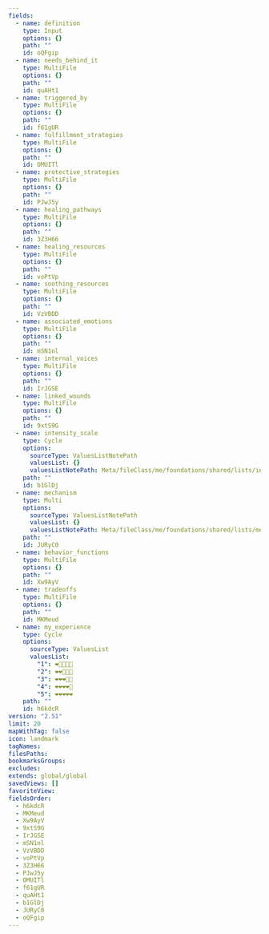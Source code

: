 ```yaml
---
fields:
  - name: definition
    type: Input
    options: {}
    path: ""
    id: oQFgip
  - name: needs_behind_it
    type: MultiFile
    options: {}
    path: ""
    id: quAHt1
  - name: triggered_by
    type: MultiFile
    options: {}
    path: ""
    id: f61gUR
  - name: fulfillment_strategies
    type: MultiFile
    options: {}
    path: ""
    id: OMUITl
  - name: protective_strategies
    type: MultiFile
    options: {}
    path: ""
    id: PJwJ5y
  - name: healing_pathways
    type: MultiFile
    options: {}
    path: ""
    id: 3Z3H66
  - name: healing_resources
    type: MultiFile
    options: {}
    path: ""
    id: voPtVp
  - name: soothing_resources
    type: MultiFile
    options: {}
    path: ""
    id: VzVBDD
  - name: associated_emotions
    type: MultiFile
    options: {}
    path: ""
    id: mSN1nl
  - name: internal_voices
    type: MultiFile
    options: {}
    path: ""
    id: IrJGSE
  - name: linked_wounds
    type: MultiFile
    options: {}
    path: ""
    id: 9xtS9G
  - name: intensity_scale
    type: Cycle
    options:
      sourceType: ValuesListNotePath
      valuesList: {}
      valuesListNotePath: Meta/fileClass/me/foundations/shared/lists/intensity scale list.md
    path: ""
    id: b1GlDj
  - name: mechanism
    type: Multi
    options:
      sourceType: ValuesListNotePath
      valuesList: {}
      valuesListNotePath: Meta/fileClass/me/foundations/shared/lists/mechanism list.md
    path: ""
    id: JURyC0
  - name: behavior_functions
    type: MultiFile
    options: {}
    path: ""
    id: Xw9AyV
  - name: tradeoffs
    type: MultiFile
    options: {}
    path: ""
    id: MKMeud
  - name: my_experience
    type: Cycle
    options:
      sourceType: ValuesList
      valuesList:
        "1": ❤️🤍🤍🤍🤍
        "2": ❤️❤️🤍🤍🤍
        "3": ❤️❤️❤️🤍🤍
        "4": ❤️❤️❤️❤️🤍
        "5": ❤️❤️❤️❤️❤️
    path: ""
    id: h6kdcR
version: "2.51"
limit: 20
mapWithTag: false
icon: landmark
tagNames: 
filesPaths: 
bookmarksGroups: 
excludes: 
extends: global/global
savedViews: []
favoriteView: 
fieldsOrder:
  - h6kdcR
  - MKMeud
  - Xw9AyV
  - 9xtS9G
  - IrJGSE
  - mSN1nl
  - VzVBDD
  - voPtVp
  - 3Z3H66
  - PJwJ5y
  - OMUITl
  - f61gUR
  - quAHt1
  - b1GlDj
  - JURyC0
  - oQFgip
---
```

